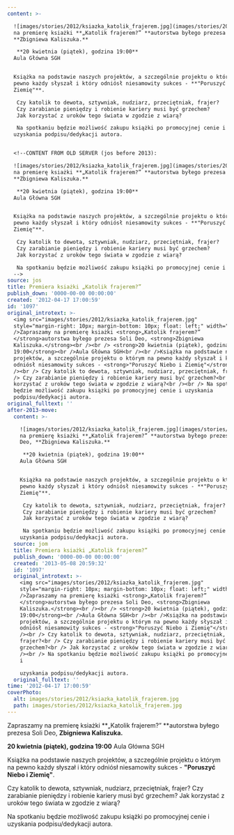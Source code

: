 ```yaml
---
content: >-

  ![images/stories/2012/ksiazka_katolik_frajerem.jpg](images/stories/2012/ksiazka_katolik_frajerem.jpg)Zapraszamy
  na premierę ksiażki **„Katolik frajerem?” **autorstwa byłego prezesa Soli Deo,
  **Zbigniewa Kaliszuka.**

   **20 kwietnia (piątek), godzina 19:00**
  Aula Główna SGH


  Książka na podstawie naszych projektów, a szczególnie projektu o którym na
  pewno każdy słyszał i który odniósł niesamowity sukces - **"Poruszyć Niebo i
  Ziemię"**.

   Czy katolik to dewota, sztywniak, nudziarz, przeciętniak, frajer?
   Czy zarabianie pieniędzy i robienie kariery musi być grzechem?
   Jak korzystać z uroków tego świata w zgodzie z wiarą?

   Na spotkaniu będzie możliwość zakupu książki po promocyjnej cenie i 
  uzyskania podpisu/dedykacji autora.


  <!--CONTENT FROM OLD SERVER (jos before 2013): 

  ![images/stories/2012/ksiazka_katolik_frajerem.jpg](images/stories/2012/ksiazka_katolik_frajerem.jpg)Zapraszamy
  na premierę ksiażki **„Katolik frajerem?” **autorstwa byłego prezesa Soli Deo,
  **Zbigniewa Kaliszuka.**

   **20 kwietnia (piątek), godzina 19:00**
  Aula Główna SGH


  Książka na podstawie naszych projektów, a szczególnie projektu o którym na
  pewno każdy słyszał i który odniósł niesamowity sukces - **"Poruszyć Niebo i
  Ziemię"**.

   Czy katolik to dewota, sztywniak, nudziarz, przeciętniak, frajer?
   Czy zarabianie pieniędzy i robienie kariery musi być grzechem?
   Jak korzystać z uroków tego świata w zgodzie z wiarą?

   Na spotkaniu będzie możliwość zakupu książki po promocyjnej cenie i uzyskania podpisu/dedykacji autora.
  -->
source: jos
title: Premiera ksiażki „Katolik frajerem?”
publish_down: '0000-00-00 00:00:00'
created: '2012-04-17 17:00:59'
id: '1097'
original_introtext: >-
  <img src="images/stories/2012/ksiazka_katolik_frajerem.jpg"
  style="margin-right: 10px; margin-bottom: 10px; float: left;" width="130"
  />Zapraszamy na premierę ksiażki <strong>„Katolik frajerem?”
  </strong>autorstwa byłego prezesa Soli Deo, <strong>Zbigniewa
  Kaliszuka.</strong><br /><br /> <strong>20 kwietnia (piątek), godzina
  19:00</strong><br />Aula Główna SGH<br /><br />Książka na podstawie naszych
  projektów, a szczególnie projektu o którym na pewno każdy słyszał i który
  odniósł niesamowity sukces - <strong>"Poruszyć Niebo i Ziemię"</strong>.<br
  /><br /> Czy katolik to dewota, sztywniak, nudziarz, przeciętniak, frajer?<br
  /> Czy zarabianie pieniędzy i robienie kariery musi być grzechem?<br /> Jak
  korzystać z uroków tego świata w zgodzie z wiarą?<br /><br /> Na spotkaniu
  będzie możliwość zakupu książki po promocyjnej cenie i uzyskania
  podpisu/dedykacji autora.
original_fulltext: ''
after-2013-move:
  content: >-

    ![images/stories/2012/ksiazka_katolik_frajerem.jpg](images/stories/2012/ksiazka_katolik_frajerem.jpg)Zapraszamy
    na premierę ksiażki **„Katolik frajerem?” **autorstwa byłego prezesa Soli
    Deo, **Zbigniewa Kaliszuka.**

     **20 kwietnia (piątek), godzina 19:00**
    Aula Główna SGH


    Książka na podstawie naszych projektów, a szczególnie projektu o którym na
    pewno każdy słyszał i który odniósł niesamowity sukces - **"Poruszyć Niebo i
    Ziemię"**.

     Czy katolik to dewota, sztywniak, nudziarz, przeciętniak, frajer?
     Czy zarabianie pieniędzy i robienie kariery musi być grzechem?
     Jak korzystać z uroków tego świata w zgodzie z wiarą?

     Na spotkaniu będzie możliwość zakupu książki po promocyjnej cenie i 
    uzyskania podpisu/dedykacji autora.
  source: jom
  title: Premiera ksiażki „Katolik frajerem?”
  publish_down: '0000-00-00 00:00:00'
  created: '2013-05-08 20:59:32'
  id: '1097'
  original_introtext: >-
    <img src="images/stories/2012/ksiazka_katolik_frajerem.jpg"
    style="margin-right: 10px; margin-bottom: 10px; float: left;" width="130"
    />Zapraszamy na premierę ksiażki <strong>„Katolik frajerem?”
    </strong>autorstwa byłego prezesa Soli Deo, <strong>Zbigniewa
    Kaliszuka.</strong><br /><br /> <strong>20 kwietnia (piątek), godzina
    19:00</strong><br />Aula Główna SGH<br /><br />Książka na podstawie naszych
    projektów, a szczególnie projektu o którym na pewno każdy słyszał i który
    odniósł niesamowity sukces - <strong>"Poruszyć Niebo i Ziemię"</strong>.<br
    /><br /> Czy katolik to dewota, sztywniak, nudziarz, przeciętniak,
    frajer?<br /> Czy zarabianie pieniędzy i robienie kariery musi być
    grzechem?<br /> Jak korzystać z uroków tego świata w zgodzie z wiarą?<br
    /><br /> Na spotkaniu będzie możliwość zakupu książki po promocyjnej cenie
    i 

    uzyskania podpisu/dedykacji autora.
  original_fulltext: ''
time: '2012-04-17 17:00:59'
coverPhoto:
  alt: images/stories/2012/ksiazka_katolik_frajerem.jpg
  path: images/stories/2012/ksiazka_katolik_frajerem.jpg
---
```

Zapraszamy na premierę ksiażki **„Katolik frajerem?” **autorstwa byłego prezesa Soli Deo, **Zbigniewa Kaliszuka.**

 **20 kwietnia (piątek), godzina 19:00**
Aula Główna SGH

Książka na podstawie naszych projektów, a szczególnie projektu o którym na pewno każdy słyszał i który odniósł niesamowity sukces - **"Poruszyć Niebo i Ziemię"**.

 Czy katolik to dewota, sztywniak, nudziarz, przeciętniak, frajer?
 Czy zarabianie pieniędzy i robienie kariery musi być grzechem?
 Jak korzystać z uroków tego świata w zgodzie z wiarą?

 Na spotkaniu będzie możliwość zakupu książki po promocyjnej cenie i 
uzyskania podpisu/dedykacji autora.

<!--CONTENT FROM OLD SERVER (jos before 2013): 
Zapraszamy na premierę ksiażki **„Katolik frajerem?” **autorstwa byłego prezesa Soli Deo, **Zbigniewa Kaliszuka.**

 **20 kwietnia (piątek), godzina 19:00**
Aula Główna SGH

Książka na podstawie naszych projektów, a szczególnie projektu o którym na pewno każdy słyszał i który odniósł niesamowity sukces - **"Poruszyć Niebo i Ziemię"**.

 Czy katolik to dewota, sztywniak, nudziarz, przeciętniak, frajer?
 Czy zarabianie pieniędzy i robienie kariery musi być grzechem?
 Jak korzystać z uroków tego świata w zgodzie z wiarą?

 Na spotkaniu będzie możliwość zakupu książki po promocyjnej cenie i uzyskania podpisu/dedykacji autora.
-->

<!--{{json:{"created_date":"2012-04-17 17:00:59","publish_down":"0000-00-00 00:00:00","id":"1097"}}}-->